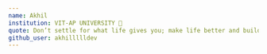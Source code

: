 ```yaml
---
name: Akhil
institution: VIT-AP UNIVERSITY 🚩
quote: Don’t settle for what life gives you; make life better and build something.
github_user: akhillllldev
---
```

